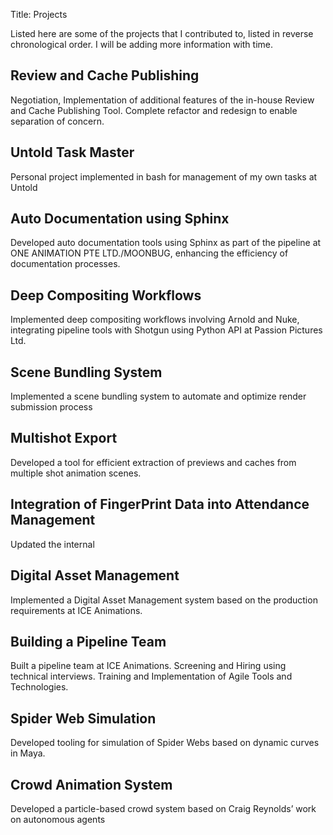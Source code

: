 Title: Projects

Listed here are some of the projects that I contributed to, listed in reverse chronological order. I will be adding more information with time.

## Review and Cache Publishing

Negotiation, Implementation of additional features of the in-house Review and Cache Publishing Tool. Complete refactor and redesign to enable separation of concern.

## Untold Task Master

Personal project implemented in bash for management of my own tasks at Untold

## Auto Documentation using Sphinx

Developed auto documentation tools using Sphinx as part of the pipeline at ONE ANIMATION PTE LTD./MOONBUG, enhancing the efficiency of documentation processes.

## Deep Compositing Workflows

Implemented deep compositing workflows involving Arnold and Nuke, integrating pipeline tools with Shotgun using Python API at Passion Pictures Ltd.

## Scene Bundling System

Implemented a scene bundling system to automate and optimize render submission process

## Multishot Export

Developed a tool for efficient extraction of previews and caches from multiple shot animation scenes.

## Integration of FingerPrint Data into Attendance Management

Updated the internal

## Digital Asset Management

Implemented a Digital Asset Management system based on the production requirements at ICE Animations.

## Building a Pipeline Team

Built a pipeline team at ICE Animations. Screening and Hiring using technical interviews. Training and Implementation of Agile Tools and Technologies.

## Spider Web Simulation

Developed tooling for simulation of Spider Webs based on dynamic curves
in Maya.

## Crowd Animation System

Developed a particle-based crowd system based on Craig Reynolds’ work on autonomous agents

